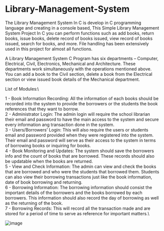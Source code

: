 # Library-Management-System
The Library Management System In C is develop in C programming language and creating in a console based, This Simple Library Management System Project In C you can perform functions such as add books, return books, issue books, delete record of books issued, view record of books issued, search for books, and more. File handling has been extensively used in this project for almost all functions. 

A Library Management System C Program has six departments – Computer, Electrical, Civil, Electronics, Mechanical and Architecture. These departments work simultaneously with the operations mentioned above. You can add a book to the Civil section, delete a book from the Electrical section or view issued book details of the Mechanical department.

List of Modules:\

1 - Book Information Recording: All the information of each books should be recorded into the system to provide the borrowers or the students the book references that they want to borrow.\
2 - Administrator Login: The admin login will require the school librarian their email and password to have the main access to the system and secure every information ang transaction done in the system.\
3 - Users/Borrowers’ Login: This will also require the users or students email and password provided when they were registered into the system. Their email and password will serve as their access to the system in terms of borrowing books or inquiring for books.\
4 - Book Monitoring and Updates: The system should save the borrowers info and the count of books that are borrowed. These records should also be updatable when the books are returned.\
5 - View and Check Information: The admin can view and check the books that are borrowed and who were the students that borrowed them. Students can also view their borrowing transactions just like the book information, date of book borrowing and returning.\
6 - Borrowing Information: The borrowing information should consist the important details of the borrowers and the books borrowed by each borrowers. This information should also record the day of borrowing as well as the returning of the book.\
7 - Borrowing Records: This will record all the transaction made and are stored for a period of time to serve as reference for important matters.\


![image](https://user-images.githubusercontent.com/52505088/139373510-8e120597-7b23-42fb-8ae8-e577f59ad12a.png)
